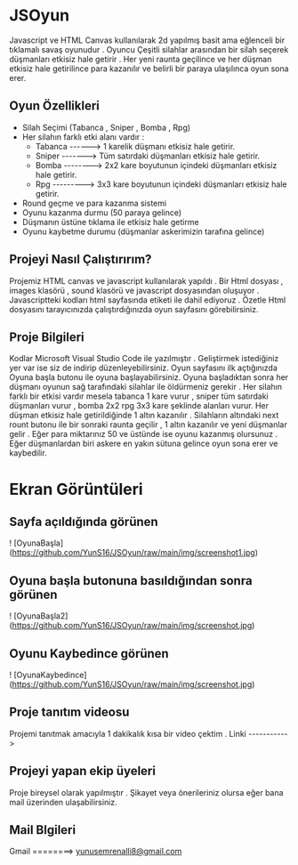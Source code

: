 # JSOyun

Javascript ve HTML Canvas kullanılarak 2d yapılmış basit ama eğlenceli bir tıklamalı savaş oyunudur . Oyuncu Çeşitli silahlar arasından bir silah seçerek düşmanları etkisiz hale getirir . Her yeni raunta geçilince ve her düşman etkisiz hale getirilince para kazanılır ve belirli bir paraya ulaşılınca oyun sona erer.


## Oyun Özellikleri

- Silah Seçimi (Tabanca , Sniper , Bomba , Rpg)
- Her silahın farklı etki alanı vardır :
    - Tabanca ------> 1 karelik düşmanı etkisiz hale getirir.
    - Sniper -------> Tüm satırdaki düşmanları etkisiz hale getirir.
    - Bomba --------> 2x2 kare boyutunun içindeki düşmanları etkisiz hale getirir.
    - Rpg  ---------> 3x3 kare boyutunun içindeki düşmanları etkisiz hale getirir.
- Round geçme ve para kazanma sistemi
- Oyunu kazanma durmu (50 paraya gelince)
- Düşmanın üstüne tıklama ile etkisiz hale getirme
- Oyunu kaybetme durumu (düşmanlar askerimizin tarafına gelince)


## Projeyi Nasıl Çalıştırırım?
Projemiz HTML canvas ve javascript kullanılarak yapıldı . Bir Html dosyası , images klasörü , sound klasörü ve javascript dosyasından oluşuyor . Javascriptteki kodları html sayfasında <script src="index.js"> </script> etiketi ile dahil ediyoruz . Özetle Html dosyasını tarayıcınızda çalıştırdığınızda oyun sayfasını görebilirsiniz.


## Proje Bilgileri
Kodlar Microsoft Visual Studio Code ile yazılmıştır . Geliştirmek istediğiniz yer var ise siz de indirip düzenleyebilirsiniz. Oyun sayfasını ilk açtığınızda Oyuna başla butonu ile oyuna başlayabilirsiniz. Oyuna başladıktan sonra her düşmanı oyunun sağ tarafındaki silahlar ile öldürmeniz gerekir . Her silahın farklı bir etkisi vardır mesela tabanca 1 kare vurur , sniper tüm satırdaki düşmanları vurur , bomba 2x2 rpg 3x3 kare şeklinde alanları vurur. Her düşman etkisiz hale getirildiğinde 1 altın kazanılır . Silahların altındaki next rount butonu ile bir sonraki raunta geçilir , 1 altın kazanılır ve yeni düşmanlar gelir . Eğer para miktarınız 50 ve üstünde ise oyunu kazanmış olursunuz . Eğer düşmanlardan biri askere en yakın sütuna gelince oyun sona erer ve kaybedilir.

# Ekran Görüntüleri 
## Sayfa açıldığında görünen 
! [OyunaBaşla] (https://github.com/YunS16/JSOyun/raw/main/img/screenshot1.jpg)

## Oyuna başla butonuna basıldığından sonra görünen
! [OyunaBaşla2] (https://github.com/YunS16/JSOyun/raw/main/img/screenshot.jpg)

## Oyunu Kaybedince görünen 
! [OyunaKaybedince] (https://github.com/YunS16/JSOyun/raw/main/img/screenshot.jpg)

## Proje tanıtım videosu
Projemi tanıtmak amacıyla 1 dakikalık kısa bir video çektim . Linki ----------->

## Projeyi yapan ekip üyeleri
Proje bireysel olarak yapılmıştır . Şikayet veya önerileriniz olursa eğer bana mail üzerinden ulaşabilirsiniz.

## Mail Blgileri
Gmail ========>  yunusemrenalli8@gmail.com






